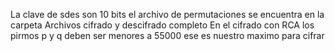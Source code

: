 La clave de sdes son 10 bits el archivo de permutaciones se encuentra en la carpeta Archivos cifrado y descifrado completo
En el cifrado con RCA los pirmos p y q deben ser menores a 55000 ese es nuestro maximo para cifrar
